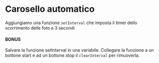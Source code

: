 # Carosello automatico

Aggiungiamo una funzione `setInterval` che imposta il timer dello scorrimento delle foto a 3 secondi

#### BONUS

Salvare la funzione setInterval in una variabile.
Collegare la funzione a un bottone start e ad un bottone stop il `clearInterval` per rimuoverla.